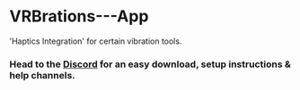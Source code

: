# VRBrations---App

 'Haptics Integration' for certain vibration tools.
### Head to the [Discord](http://vrbrations.com/) for an easy download, setup instructions & help channels.
